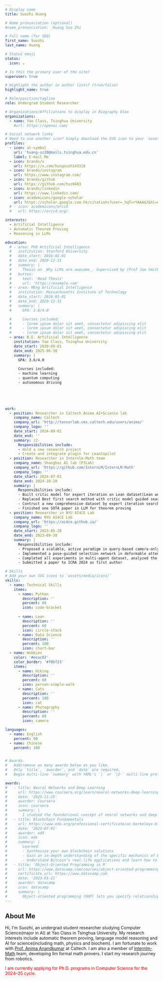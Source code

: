```yaml
---
# Display name
title: Suozhi Huang

# Name pronunciation (optional)
#name_pronunciation:  Huang Suo Zhi

# Full name (for SEO)
first_name: Suozhi
last_name: Huang

# Status emoji
status:
  icon: ☕️

# Is this the primary user of the site?
superuser: true

# Highlight the author in author lists? (true/false)
highlight_name: true

# Role/position/tagline
role: Undergrad Student Researcher

# Organizations/Affiliations to display in Biography blox
organizations:
  - name: Yao Class, Tsinghua University
    #url: https://openai.com/

# Social network links
# Need to use another icon? Simply download the SVG icon to your `assets/media/icons/` folder.
profiles:
  - icon: at-symbol
    url: 'huang-sz20@mails.tsinghua.edu.cn'
    label: E-mail Me
  - icon: brands/x
    url: https://x.com/hungsuzh143318
  - icon: brands/instagram
    url: https://www.instagram.com/
  - icon: brands/github
    url: https://github.com/hsz0403
  - icon: brands/linkedin
    url: https://www.linkedin.com/
  - icon: academicons/google-scholar
    url: https://scholar.google.com.hk/citations?user=_hqTvrYAAAAJ&hl=en
  # - icon: academicons/orcid
  #   url: https://orcid.org/

interests:
  - Artificial Intelligence
  - Automatic Theorem Proving
  - Reasoning in LLMs

education:
  # - area: PhD Artificial Intelligence
  #   institution: Stanford University
  #   date_start: 2016-01-01
  #   date_end: 2020-12-31
  #   summary: |
  #     Thesis on _Why LLMs are awesome_. Supervised by [Prof Joe Smith](https://example.com). Presented papers at 5 IEEE conferences with the contributions being published in 2 Springer journals.
  #   button:
  #     text: 'Read Thesis'
  #     url: 'https://example.com'
  # - area: MEng Artificial Intelligence
  #   institution: Massachusetts Institute of Technology
  #   date_start: 2016-01-01
  #   date_end: 2020-12-31
  #   summary: |
  #     GPA: 3.8/4.0

  #     Courses included:
  #     - lorem ipsum dolor sit amet, consectetur adipiscing elit
  #     - lorem ipsum dolor sit amet, consectetur adipiscing elit
  #     - lorem ipsum dolor sit amet, consectetur adipiscing elit
  - area: B.E. Artificial Intelligence
    institution: Yao Class, Tsinghua University
    date_start: 2020-09-01
    date_end: 2025-06-30
    summary: |
      GPA: 3.6/4.0
      
      Courses included:
      - machine learning
      - quantum computing
      - autonomous driving
      




work:
  - position: Researcher in Caltech Anima AI+Science lab
    company_name: Caltech
    company_url: 'http://tensorlab.cms.caltech.edu/users/anima/'
    company_logo: ''
    date_start: 2024-09-01
    date_end: ''
    summary: |2-
      Responsibilities include:
      - Hold a new research project
      - Create and integrate plugin for LeanCopilot
  - position: Researcher in Internlm-Math team
    company_name: Shanghai AI lab (PJLab)
    company_url: 'https://github.com/InternLM/InternLM-Math'
    company_logo: ''
    date_start: 2024-07-01
    date_end: 2024-10-20
    summary: |
      Responsibilities include:
      - Built critic model for expert iteration on Lean dataset(Lean workbook & Lean github)
      - Replaced Best first search method with critic model guided search in tactic selection
      - Contruct a new comprehensive dataset by expert iteration searching
      - Finished one SOTA paper in LLM for theorem proving
  - position: Researcher in NYU AI4CE Lab
    company_name: NYU AI4CE Lab
    company_url: 'https://ai4ce.github.io/'
    company_logo: ''
    date_start: 2023-05-20
    date_end: 2023-09-30
    summary: |
      Responsibilities include:
      - Proposed a scalable, active paradigm in query-based camera-only collaboration task, which reduced the cost in feature transfer
      - Implemented a pose-guided selection network in deformable attention in camera-based perception, which greatly reduced the number of BEV queries with effective selection
      - Completed all experiments in multi-agent dataset, analyzed the results, and improved scalability
      - Submitted a paper to ICRA 2024 as first author

# Skills
# Add your own SVG icons to `assets/media/icons/`
skills:
  - name: Technical Skills
    items:
      - name: Python
        description: ''
        percent: 80
        icon: code-bracket
      
      - name: Lean
        description: ''
        percent: 60
        icon: circle-stack
      - name: Data Science
        description: ''
        percent: 100
        icon: chart-bar
  - name: Hobbies
    color: '#eeac02'
    color_border: '#f0bf23'
    items:
      - name: Hiking
        description: ''
        percent: 60
        icon: person-simple-walk
      - name: Cats
        description: ''
        percent: 100
        icon: cat
      - name: Photography
        description: ''
        percent: 80
        icon: camera

languages:
  - name: English
    percent: 90
  - name: Chinese
    percent: 100


# Awards.
#   Add/remove as many awards below as you like.
#   Only `title`, `awarder`, and `date` are required.
#   Begin multi-line `summary` with YAML's `|` or `|2-` multi-line prefix and indent 2 spaces below.

awards:
#   - title: Neural Networks and Deep Learning
#     url: https://www.coursera.org/learn/neural-networks-deep-learning
#     date: '2023-11-25'
#     awarder: Coursera
#     icon: coursera
#     summary: |
#       I studied the foundational concept of neural networks and deep learning. By the end, I was familiar with the significant technological trends driving the rise of deep learning; build, train, and apply fully connected deep neural networks; implement efficient (vectorized) neural networks; identify key parameters in a neural network’s architecture; and apply deep learning to your own applications.
#   - title: Blockchain Fundamentals
#     url: https://www.edx.org/professional-certificate/uc-berkeleyx-blockchain-fundamentals
#     date: '2023-07-01'
#     awarder: edX
#     icon: edx
#     summary: |
#       Learned:
#       - Synthesize your own blockchain solutions
#       - Gain an in-depth understanding of the specific mechanics of Bitcoin
#       - Understand Bitcoin’s real-life applications and learn how to attack and destroy Bitcoin, Ethereum, smart contracts and Dapps, and alternatives to Bitcoin’s Proof-of-Work consensus algorithm
#   - title: 'Object-Oriented Programming in R'
#     url: https://www.datacamp.com/courses/object-oriented-programming-with-s3-and-r6-in-r
#     certificate_url: https://www.datacamp.com
#     date: '2023-01-21'
#     awarder: datacamp
#     icon: datacamp
#     summary: |
#       Object-oriented programming (OOP) lets you specify relationships between functions and the objects that they can act on, helping you manage complexity in your code. This is an intermediate level course, providing an introduction to OOP, using the S3 and R6 systems. S3 is a great day-to-day R programming tool that simplifies some of the functions that you write. R6 is especially useful for industry-specific analyses, working with web APIs, and building GUIs.
---
```


## About Me

Hi, I'm Suozhi, an undergrad student researcher studying Computer Science(major in AI) at Yao Class in Tsinghua University. My research interests include automatic theorem proving, language model reasoning and AI for science(including math, physics and biochem). I am fortunate to work with [Prof. Anima Anandkumar](http://tensorlab.cms.caltech.edu/users/anima/) at Caltech. I am also a member of [Internlm-Math](https://github.com/InternLM/InternLM-Math) team, developing llm formal math provers. I start my research journey from robotics.

<font color=red>I am currently applying for Ph.D. programs in Computer Science for the 2024–25 cycle.</font>
